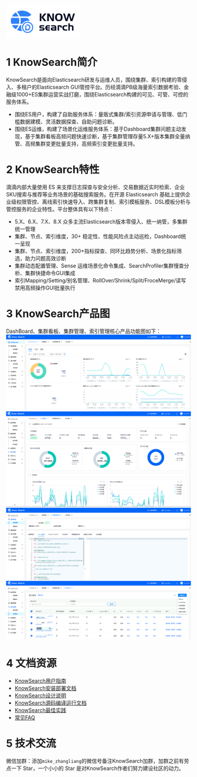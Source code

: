 <img src="./doc/file/KnowSearch.png" width="200"/>

# 1 KnowSearch简介

KnowSearch是面向Elasticsearch研发与运维人员，围绕集群、索引构建的零侵入、多租户的Elasticsearch GUI管控平台。历经滴滴PB级海量索引数据考验、金融级1000+ES集群运营实战打磨，围绕Elasticsearch构建的可见、可管、可控的服务体系。

- 围绕ES用户，构建了自助服务体系：量贩式集群/索引资源申请与管理、低门槛数据建模、灵活数据探查、自助问题诊断。
- 围绕ES运维，构建了场景化运维服务体系：基于Dashboard集群问题主动发现，基于集群看板高频问题快速诊断，基于集群管理存量5.X+版本集群全量纳管、高频集群变更批量支持，高频索引变更批量支持。

# 2 KnowSearch特性

滴滴内部大量使用 ES 来支撑日志探查与安全分析、交易数据近实时检索、企业SKU搜索与推荐等业务场景的基础搜索服务。在开源 Elasticsearch 基础上提供企业级权限管控、离线索引快速导入、跨集群复制、索引模板服务、DSL模板分析与管控服务的企业特性。平台整体具有以下特点：

- 5.X、6.X、7.X、8.X 众多主流Elasticsearch版本零侵入、统一纳管，多集群统一管理
- 集群、节点、索引维度，30+ 稳定性、性能风险点主动巡检，Dashboard统一呈现
- 集群、节点、索引维度，200+指标探查、同环比趋势分析、场景化指标筛选，助力问题高效诊断
- 集群动态配置管理、Sense 运维场景化命令集成、SearchProfiler集群慢查分析、集群快捷命令GUI集成
- 索引Mapping/Setting/别名管理、RollOver/Shrink/Split/FroceMerge/读写禁用高频操作GUI批量执行

# 3 KnowSearch产品图
DashBoard、集群看板、集群管理、索引管理核心产品功能图如下：
<img src="./doc/file/KnowSearch-Dashboard.png" alt="4001" style="zoom:50%;" />
<img src="./doc/file/KnowSearch-IndexBoard.png" alt="4001" style="zoom:50%;" />
<img src="./doc/file/KnowSearch-ClusterManager.png" alt="4001" style="zoom:50%;" />
<img src="./doc/file/KnowSearch-IndexManager.png" alt="4001" style="zoom:50%;" />

# 4 文档资源

- [KnowSearch用户指南](doc/KnowSearch用户指南.md)
- [KnowSearch安装部署文档](doc/KnowSearch安装部署文档.md)
- [KnowSearch设计说明](doc/KnowSearch设计说明.md)
- [KnowSearch源码编译运行文档](doc/KnowSearch源码编译运行文档.md)
- [KnowSearch最佳实践](doc/KnowSearch最佳实践.md)
- [常见FAQ](./doc/常见FAQ.md)

# 5 技术交流

微信加群：添加`mike_zhangliang`的微信号备注KnowSearch加群，加群之前有劳点一下 Star，一个小小的 Star 是对KnowSearch作者们努力建设社区的动力。
